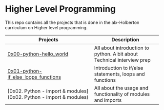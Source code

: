 # Higher Level Programming
This repo contains all the projects that is done in the alx-Holberton curriculum on Higher level programming.

| Projects | Description |
| -------- | ----------- |
| [0x00-python-hello_world](0x00-python-hello_world) | All about introduction to python. A bit about Technical interview prep | 
| [0x01-python-if_else_loops_functions](0x01-python-if_else_loops_functions) | Introduction to if/else statements, loops and functions | 
| [0x02. Python - import & modules](0x02. Python - import & modules) | All about the usage and functionality of modules and imports | 
